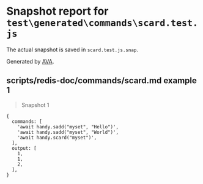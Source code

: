 # Snapshot report for `test\generated\commands\scard.test.js`

The actual snapshot is saved in `scard.test.js.snap`.

Generated by [AVA](https://ava.li).

## scripts/redis-doc/commands/scard.md example 1

> Snapshot 1

    {
      commands: [
        'await handy.sadd("myset", "Hello")',
        'await handy.sadd("myset", "World")',
        'await handy.scard("myset")',
      ],
      output: [
        1,
        1,
        2,
      ],
    }
